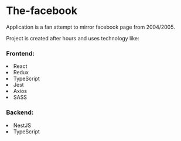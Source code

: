 # The-facebook
Application is a fan attempt to mirror facebook page from 2004/2005.

Project is created after hours and uses technology like:
<h3>Frontend:</h3>
<li>React</li>
<li>Redux</li>
<li>TypeScript</li>
<li>Jest</li>
<li>Axios</li>
<li>SASS</li>

<h3>Backend:</h3>
<li>NestJS</li>
<li>TypeScript</li>
